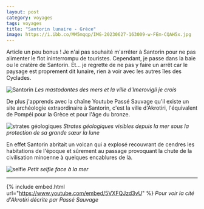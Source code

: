 ```yaml
---
layout: post 
category: voyages
tags: voyages
title: "Santorin lunaire - Grèce"
image: https://i.ibb.co/MM5mqqp/IMG-20230627-163009-w-FEm-CQAH5x.jpg
---
```


Article un peu bonus ! Je n'ai pas souhaité m'arrêter à Santorin pour ne pas alimenter le flot ininterrompu de touristes. Cependant, je passe dans la baie ou le cratère de Santorin. Et... je regrette de ne pas y faire un arrêt car le paysage est proprement dit lunaire, rien à voir avec les autres îles des Cyclades. 

![Santorin](https://i.ibb.co/CKdZJ4z/IMG-20230627-163032-xo-Xnpwi-G7m.jpg)
_Les mastodontes des mers et la ville d'Imerovigli je crois_

<!--more-->

De plus j'apprends avec la chaîne Youtube Passé Sauvage qu'il existe un site archéologie extraordinaire à Santorin, c'est la ville d'Akrotiri, l'équivalent de Pompéi pour la Grèce et pour l'âge du bronze. 

![strates géologiques](https://i.ibb.co/CWTX71w/IMG-20230627-161612-2vkl-Ov3b1-Y.jpg)
_Strates géologiques visibles depuis la mer sous la protection de sa grande sœur la lune_

En effet Santorin abritait un volcan qui a explosé recouvrant de cendres les habitations de l'époque et sûrement au passage provoquant la chute de la civilisation minoenne à quelques encablures de là. 

![selfie](https://i.ibb.co/MM5mqqp/IMG-20230627-163009-w-FEm-CQAH5x.jpg)
_Petit selfie face à la mer_

--- 

{% include embed.html url="https://www.youtube.com/embed/5VXFQJzd3vU" %}
_Pour voir la cité d'Akrotiri décrite par Passé Sauvage_

